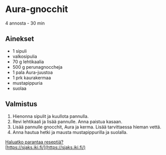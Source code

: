 # Aura-gnocchit
4 annosta - 30 min


## Ainekset
- 1 sipuli
- valkosipulia
- 70 g lehtikaalia
- 500 g perunagnoccheja
- 1 pala Aura-juustoa
- 1 prk kaurakermaa
- mustapippuria
- suolaa


## Valmistus
1. Hienonna sipulit ja kuullota pannulla.
2. Revi lehtikaali ja lisää pannulle. Anna paistua kasaan.
3. Lisää pannulle gnocchit, Aura ja kerma. Lisää tarvittaessa hieman vettä.
4. Anna hautua hetki ja mausta mustapippurilla ja suolalla.

[Haluatko parantaa reseptiä?](https://github.com/sjaks/cookbook/edit/master/src/auragnocchit.md)  
[https://sjaks.iki.fi/](https://sjaks.iki.fi/)